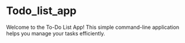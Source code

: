 # Todo_list_app
Welcome to the To-Do List App! This simple command-line application helps you manage your tasks efficiently. 

